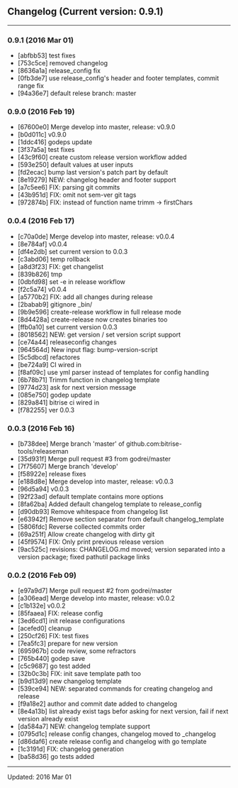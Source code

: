 ## Changelog (Current version: 0.9.1)

-----------------

### 0.9.1 (2016 Mar 01)

* [abfbb53] test fixes
* [753c5ce] removed changelog
* [8636a1a] release_config fix
* [0fb3de7] use release_config's header and footer templates, commit range fix
* [94a36e7] default relese branch: master

### 0.9.0 (2016 Feb 19)

* [67600e0] Merge develop into master, release: v0.9.0
* [b0d011c] v0.9.0
* [1ddc416] godeps update
* [3f37a5a] test fixes
* [43c9f60] create custom release version workflow added
* [593e250] default values at user inputs
* [fd2ecac] bump last version's patch part by default
* [8e19279] NEW: changelog header and footer support
* [a7c5ee6] FIX: parsing git commits
* [43b951d] FIX: omit not sem-ver git tags
* [972874b] FIX: instead of function name trimm  -> firstChars

### 0.0.4 (2016 Feb 17)

* [c70a0de] Merge develop into master, release: v0.0.4
* [8e784af] v0.0.4
* [df4e2db] set current version to 0.0.3
* [c3abd06] temp rollback
* [a8d3f23] FIX: get changelist
* [839b826] tmp
* [0dbfd98] set -e in release workflow
* [f2c5a74] v0.0.4
* [a5770b2] FIX: add all changes during release
* [2babab9] gitignore _bin/
* [9b9e596] create-release workflow in full release mode
* [8d4428a] create-release now creates binaries too
* [ffb0a10] set current version 0.0.3
* [8018562] NEW: get version / set version script support
* [ce74a44] releaseconfig changes
* [964564d] New input flag: bump-version-script
* [5c5dbcd] refactores
* [be724a9] CI wired in
* [f8af09c] use yml parser instead of templates for config handling
* [6b78b71] Trimm function in changelog template
* [9774d23] ask for next version message
* [085e750] godep update
* [829a841] bitrise ci wired in
* [f782255] ver 0.0.3

### 0.0.3 (2016 Feb 16)

* [b738dee] Merge branch 'master' of github.com:bitrise-tools/releaseman
* [35d931f] Merge pull request #3 from godrei/master
* [7f75607] Merge branch 'develop'
* [f58922e] release fixes
* [e188d8e] Merge develop into master, release: v0.0.3
* [96d5a94] v0.0.3
* [92f23ad] default template contains more options
* [8fa62ba] Added default changelog template to release_config
* [d90db93] Remove whitespace from changelog list
* [e63942f] Remove section separator from default changelog_template
* [5806fdc] Reverse collected commits order
* [69a251f] Allow create changelog with dirty git
* [45f9574] FIX: Only print previous release version
* [9ac525c] revisions: CHANGELOG.md moved; version separated into a version package; fixed pathutil package links

### 0.0.2 (2016 Feb 09)

* [e97a9d7] Merge pull request #2 from godrei/master
* [a306ead] Merge develop into master, release: v0.0.2
* [c1b132e] v0.0.2
* [85faaea] FIX: release config
* [3ed6cd1] init release configurations
* [acefed0] cleanup
* [250cf26] FIX: test fixes
* [7ea5fc3] prepare for new version
* [695967b] code review, some refractors
* [765b440] godep save
* [c5c9687] go test added
* [32b0c3b] FIX: init save template path too
* [b9d13d9] new changelog template
* [539ce94] NEW: separated commands for creating changelog and release
* [f9a18e2] author and commit date added to changelog
* [8e4a13b] list already exist tags befor asking for next version, fail if next version already exist
* [da584a7] NEW: changelog template support
* [0795d1c] release config changes, changelog moved to _changelog
* [d86daf6] create release config and changelog with go template
* [1c3191d] FIX: changelog generation
* [ba58d36] go tests added

-----------------

Updated: 2016 Mar 01